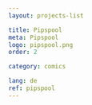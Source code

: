 ```yaml
---
layout: projects-list

title: Pipspool
meta: Pipspool
logo: pipspool.png
order: 2

category: comics

lang: de
ref: pipspool
---
```

